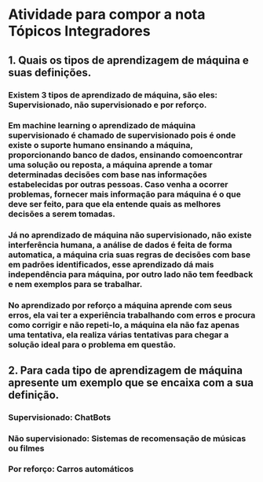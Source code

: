# Atividade para compor a nota Tópicos Integradores

## 1. Quais os tipos de aprendizagem de máquina e suas definições. 

### Existem 3 tipos de aprendizado de máquina, são eles: Supervisionado, não supervisionado e por reforço. 

### Em machine learning o aprendizado de máquina supervisionado é chamado de supervisionado pois é onde existe o suporte humano ensinando a máquina, proporcionando banco de dados, ensinando comoencontrar uma solução ou reposta, a máquina aprende a tomar determinadas decisões com base nas informações estabelecidas por outras pessoas. Caso venha a ocorrer problemas, fornecer mais informação para máquina é o que deve ser feito, para que ela entende quais as melhores decisões a serem tomadas.

### Já no aprendizado de máquina não supervisionado, não existe interferência humana, a análise de dados é feita de forma automatica, a máquina cria suas regras de decisões com base em padrões identificados, esse aprendizado dá mais independência para máquina, por outro lado não tem feedback e nem exemplos para se trabalhar.

### No aprendizado por reforço a máquina aprende com seus erros, ela vai ter a experiência trabalhando com erros e procura como corrigir e não repeti-lo, a máquina  ela não faz apenas uma tentativa, ela realiza várias tentativas para chegar a solução ideal para o problema em questão.

## 2. Para cada tipo de aprendizagem de máquina apresente um exemplo que se encaixa com a sua definição.

### Supervisionado: ChatBots
### Não supervisionado: Sistemas de recomensação de músicas ou filmes
### Por  reforço: Carros automáticos

